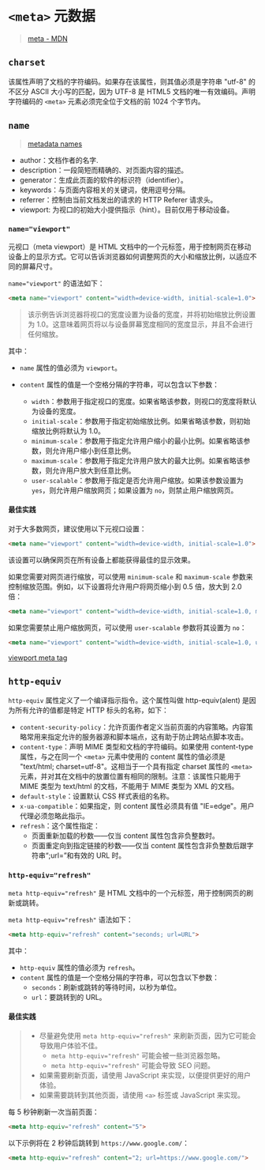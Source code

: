 # `<meta>` 元数据

> [meta - MDN](https://developer.mozilla.org/zh-CN/docs/Web/HTML/Element/meta)

## `charset`

该属性声明了文档的字符编码。如果存在该属性，则其值必须是字符串 "utf-8" 的不区分 ASCII 大小写的匹配，因为 UTF-8 是 HTML5 文档的唯一有效编码。声明字符编码的 `<meta>` 元素必须完全位于文档的前 1024 个字节内。

## `name`

> [metadata names](https://developer.mozilla.org/zh-CN/docs/Web/HTML/Element/meta/name)

- author：文档作者的名字.
- description：一段简短而精确的、对页面内容的描述。
- generator：生成此页面的软件的标识符（identifier）。
- keywords：与页面内容相关的关键词，使用逗号分隔。
- referrer：控制由当前文档发出的请求的 HTTP Referer 请求头。
- viewport: 为视口的初始大小提供指示（hint）。目前仅用于移动设备。

### `name="viewport"`

元视口（meta viewport）是 HTML 文档中的一个元标签，用于控制网页在移动设备上的显示方式。它可以告诉浏览器如何调整网页的大小和缩放比例，以适应不同的屏幕尺寸。

`name="viewport"` 的语法如下：

```html
<meta name="viewport" content="width=device-width, initial-scale=1.0">
```

> 该示例告诉浏览器将视口的宽度设置为设备的宽度，并将初始缩放比例设置为 1.0。这意味着网页将以与设备屏幕宽度相同的宽度显示，并且不会进行任何缩放。

其中：

- `name` 属性的值必须为 `viewport`。
- `content` 属性的值是一个空格分隔的字符串，可以包含以下参数：

  - `width`：参数用于指定视口的宽度。如果省略该参数，则视口的宽度将默认为设备的宽度。
  - `initial-scale`：参数用于指定初始缩放比例。如果省略该参数，则初始缩放比例将默认为 1.0。
  - `minimum-scale`：参数用于指定允许用户缩小的最小比例。如果省略该参数，则允许用户缩小到任意比例。
  - `maximum-scale`：参数用于指定允许用户放大的最大比例。如果省略该参数，则允许用户放大到任意比例。
  - `user-scalable`：参数用于指定是否允许用户缩放。如果该参数设置为 `yes`，则允许用户缩放网页；如果设置为 `no`，则禁止用户缩放网页。

#### 最佳实践

对于大多数网页，建议使用以下元视口设置：

```html
<meta name="viewport" content="width=device-width, initial-scale=1.0">
```

该设置可以确保网页在所有设备上都能获得最佳的显示效果。

如果您需要对网页进行缩放，可以使用 `minimum-scale` 和 `maximum-scale` 参数来控制缩放范围。例如，以下设置将允许用户将网页缩小到 0.5 倍，放大到 2.0 倍：

```html
<meta name="viewport" content="width=device-width, initial-scale=1.0, minimum-scale=0.5, maximum-scale=2.0">
```

如果您需要禁止用户缩放网页，可以使用 `user-scalable` 参数将其设置为 `no`：

```html
<meta name="viewport" content="width=device-width, initial-scale=1.0, user-scalable=no">
```

[viewport meta tag](https://developer.mozilla.org/zh-CN/docs/Web/HTML/Viewport_meta_tag)

## `http-equiv`

`http-equiv` 属性定义了一个编译指示指令。这个属性叫做 http-equiv(alent) 是因为所有允许的值都是特定 HTTP 标头的名称，如下：

- `content-security-policy`：允许页面作者定义当前页面的内容策略。内容策略常用来指定允许的服务器源和脚本端点，这有助于防止跨站点脚本攻击。
- `content-type`：声明 MIME 类型和文档的字符编码。如果使用 content-type 属性，与之在同一个 `<meta>` 元素中使用的 content 属性的值必须是 "text/html; charset=utf-8"。这相当于一个具有指定 charset 属性的 `<meta>` 元素，并对其在文档中的放置位置有相同的限制。注意：该属性只能用于 MIME 类型为 text/html 的文档，不能用于 MIME 类型为 XML 的文档。
- `default-style`：设置默认 CSS 样式表组的名称。
- `x-ua-compatible`：如果指定，则 content 属性必须具有值 "IE=edge"。用户代理必须忽略此指示。
- `refresh`：这个属性指定：
  - 页面重新加载的秒数——仅当 content 属性包含非负整数时。
  - 页面重定向到指定链接的秒数——仅当 content 属性包含非负整数后跟字符串“;url=”和有效的 URL 时。

### `http-equiv="refresh"`

`meta http-equiv="refresh"` 是 HTML 文档中的一个元标签，用于控制网页的刷新或跳转。

`meta http-equiv="refresh"` 语法如下：

```html
<meta http-equiv="refresh" content="seconds; url=URL">
```

其中：

- `http-equiv` 属性的值必须为 `refresh`。
- `content` 属性的值是一个空格分隔的字符串，可以包含以下参数：
  - `seconds`：刷新或跳转的等待时间，以秒为单位。
  - `url`：要跳转到的 URL。

#### 最佳实践

> - 尽量避免使用 `meta http-equiv="refresh"` 来刷新页面，因为它可能会导致用户体验不佳。
>   - `meta http-equiv="refresh"` 可能会被一些浏览器忽略。
>   - `meta http-equiv="refresh"` 可能会导致 SEO 问题。
> - 如果需要刷新页面，请使用 JavaScript 来实现，以便提供更好的用户体验。
> - 如果需要跳转到其他页面，请使用 `<a>` 标签或 JavaScript 来实现。

每 5 秒钟刷新一次当前页面：

```html
<meta http-equiv="refresh" content="5">
```

以下示例将在 2 秒钟后跳转到 `https://www.google.com/`：

```html
<meta http-equiv="refresh" content="2; url=https://www.google.com/">
```
